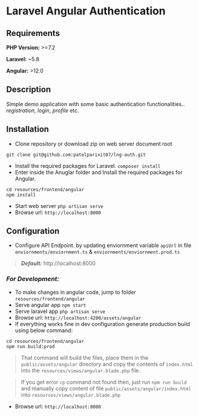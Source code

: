 # Laravel Angular Authentication

## Requirements
**PHP Version:** >=7.2

**Laravel:** ~5.8

**Angular:** >12.0 

## Description
Simple demo application with some basic authentication functionalities.. *registration, login, profile* etc.

## Installation
- Clone repository or download zip on web server document root
```
git clone git@github.com:patelparixit07/lng-auth.git
```
- Install the required packages for Laravel. ```composer install```
- Enter inside the Anuglar folder and Install the required packages for Angular.
 ```
 cd resources/frontend/angular
 npm install
 ```
- Start web server ```php artisan serve```
- Browse url: ```http://localhost:8000```

## Configuration
- Configure API Endpoint. by updating enviornment variable ```apiUrl``` in file ```enviornments/enviornment.ts``` & ```enviornments/enviornment.prod.ts```

> ***Default:*** http://localhost:8000


### *For Development:* 

- To make changes in angular code, jump to folder ```resources/frontend/angular```
- Serve angular app ```npm start```
- Serve laravel app ```php artisan serve```
- Browse url: ```http://localhost:4200/assets/angular```
- If everything works fine in dev configuration generate production build using below command:

```
cd resources/frontend/angular
npm run build:prod
```

> That command will build the files, place them in the ```public/assets/angular``` directory and copy the contents of ```index.html``` into the ```resources/views/angular.blade.php``` file.


> If you get error ```cp``` command not found then, just run ```npm run build``` and manually copy content of file ```public/assets/angular/index.html``` into ```resources/views/angular.blade.php``` 

- Browse url: ```http://localhost:8000```



